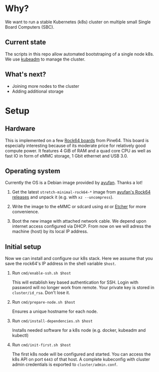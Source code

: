 # Why?

We want to run a stable Kubernetes (k8s) cluster on multiple small Single Board Computers (SBC).

## Current state

The scripts in this repo allow automated bootstraping of a single node k8s. We use [kubeadm](https://kubernetes.io/docs/reference/setup-tools/kubeadm/kubeadm/) to manage the cluster.

## What's next?

* Joining more nodes to the cluster
* Adding additional storage

# Setup

## Hardware

This is implemented on a few [Rock64 boards](http://wiki.pine64.org/index.php/ROCK64_Main_Page) from Pine64. This board is especially interesting because of its moderate price  for relatively good compute power. It features 4 GiB of RAM and a quad core CPU as well as fast IO in form of eMMC storage, 1 Gbit ethernet and USB 3.0.

## Operating system

Currently the OS is a Debian image provided by [ayufan](https://github.com/ayufan). Thanks a lot!

1. Get the latest `stretch-minimal-rock64-*` image from [ayufan's  Rock64 releases](https://github.com/ayufan-rock64/linux-build/releases/latest) and unpack it (e.g. with `xz --uncompress`).

2. Write the image to the eMMC or sdcard using `dd` or [Etcher](https://www.balena.io/etcher/) for more convenience.

3. Boot the new image with attached network cable. We depend upon internet access configured via DHCP. From now on we will adress the machine (host) by its local IP address.

## Initial setup

Now we can install and configure our k8s stack. Here we assume that you save the rock64's IP address in the shell variable `$host`.

1. Run `cmd/enable-ssh.sh $host`

   This will establish key based authentication for SSH. Login with password will no longer work from remote. Your private key is stored in `cluster/id_rsa`. Don't lose it.

2. Run `cmd/prepare-node.sh $host`

   Ensures a unique hostname for each node.

3. Run `cmd/install-dependencies.sh $host`

   Installs needed software for a k8s node (e.g. docker, kubeadm and kubectl)

3. Run `cmd/init-first.sh $host`

   The first k8s node will be configured and started. You can access the k8s API on port `6443` of that host. A complete kubeconfig with cluster admin credentials is exported to `cluster/admin.conf`.